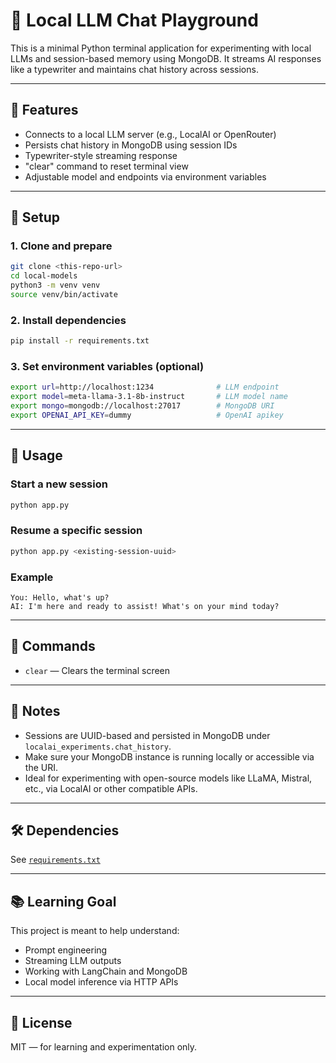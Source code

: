 # 🧠 Local LLM Chat Playground

This is a minimal Python terminal application for experimenting with local LLMs and session-based memory using MongoDB. It streams AI responses like a typewriter and maintains chat history across sessions.

---

## 🚀 Features

- Connects to a local LLM server (e.g., LocalAI or OpenRouter)
- Persists chat history in MongoDB using session IDs
- Typewriter-style streaming response
- "clear" command to reset terminal view
- Adjustable model and endpoints via environment variables

---

## 🧰 Setup

### 1. Clone and prepare
```bash
git clone <this-repo-url>
cd local-models
python3 -m venv venv
source venv/bin/activate
```

### 2. Install dependencies
```bash
pip install -r requirements.txt
```

### 3. Set environment variables (optional)
```bash
export url=http://localhost:1234              # LLM endpoint
export model=meta-llama-3.1-8b-instruct       # LLM model name
export mongo=mongodb://localhost:27017        # MongoDB URI
export OPENAI_API_KEY=dummy                   # OpenAI apikey
```

---

## 💬 Usage

### Start a new session
```bash
python app.py
```

### Resume a specific session
```bash
python app.py <existing-session-uuid>
```

### Example
```
You: Hello, what's up?
AI: I'm here and ready to assist! What's on your mind today?
```

---

## 🔄 Commands

- `clear` — Clears the terminal screen

---

## 🧠 Notes

- Sessions are UUID-based and persisted in MongoDB under `localai_experiments.chat_history`.
- Make sure your MongoDB instance is running locally or accessible via the URI.
- Ideal for experimenting with open-source models like LLaMA, Mistral, etc., via LocalAI or other compatible APIs.

---

## 🛠 Dependencies

See [`requirements.txt`](requirements.txt)

---

## 📚 Learning Goal

This project is meant to help understand:

- Prompt engineering
- Streaming LLM outputs
- Working with LangChain and MongoDB
- Local model inference via HTTP APIs

---

## 📄 License

MIT — for learning and experimentation only.
